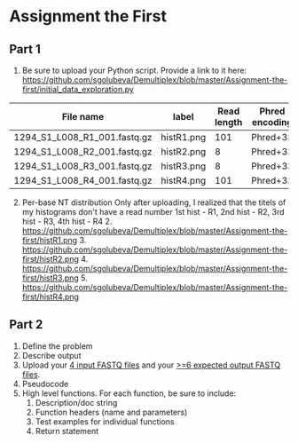 # Assignment the First

## Part 1
1. Be sure to upload your Python script. Provide a link to it here:
https://github.com/sgolubeva/Demultiplex/blob/master/Assignment-the-first/initial_data_exploration.py

| File name | label | Read length | Phred encoding |
|---|---|---|---|
| 1294_S1_L008_R1_001.fastq.gz | histR1.png |101  | Phred+33  |
| 1294_S1_L008_R2_001.fastq.gz | histR2.png | 8 | Phred+33 |
| 1294_S1_L008_R3_001.fastq.gz | histR3.png | 8 | Phred+33 |
| 1294_S1_L008_R4_001.fastq.gz | histR4.png | 101 | Phred+33 |

2. Per-base NT distribution
   Only after uploading, I realized that the titels of my histograms don't have a read number 
    1st hist - R1, 2nd hist - R2, 3rd hist - R3, 4th hist - R4
    2. https://github.com/sgolubeva/Demultiplex/blob/master/Assignment-the-first/histR1.png
    3. https://github.com/sgolubeva/Demultiplex/blob/master/Assignment-the-first/histR2.png
    4. https://github.com/sgolubeva/Demultiplex/blob/master/Assignment-the-first/histR3.png
    5. https://github.com/sgolubeva/Demultiplex/blob/master/Assignment-the-first/histR4.png
       
    
## Part 2
1. Define the problem
2. Describe output
3. Upload your [4 input FASTQ files](../TEST-input_FASTQ) and your [>=6 expected output FASTQ files](../TEST-output_FASTQ).
4. Pseudocode
5. High level functions. For each function, be sure to include:
    1. Description/doc string
    2. Function headers (name and parameters)
    3. Test examples for individual functions
    4. Return statement
